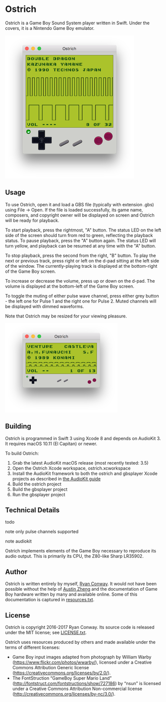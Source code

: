 # Ostrich #

Ostrich is a Game Boy Sound System player written in Swift. Under the covers, it is a Nintendo Game Boy emulator.

![A wild Ostrich appeared](screenshots/1.png)

## Usage ##

To use Ostrich, open it and load a GBS file (typically with extension .gbs) using File -> Open. If the file is loaded successfully, its game name, composers, and copyright owner will be displayed on screen and Ostrich will be ready for playback.

To start playback, press the rightmost, "A" button. The status LED on the left side of the screen should turn from red to green, reflecting the playback status. To pause playback, press the "A" button again. The status LED will turn yellow, and playback can be resumed at any time with the "A" button.

To stop playback, press the second from the right, "B" button. To play the next or previous track, press right or left on the d-pad sitting at the left side of the window. The currently-playing track is displayed at the bottom-right of the Game Boy screen.

To increase or decrease the volume, press up or down on the d-pad. The volume is displayed at the bottom-left of the Game Boy screen.

To toggle the muting of either pulse wave channel, press either grey button - the left one for Pulse 1 and the right one for Pulse 2. Muted channels will be displayed with dimmed waveforms.

Note that Ostrich may be resized for your viewing pleasure.

![A newborn Ostrich](screenshots/2.png)

## Building ##

Ostrich is programmed in Swift 3 using Xcode 8 and depends on AudioKit 3. It requires macOS 10.11 (El Capitan) or newer.

To build Ostrich:
1. Grab the latest AudioKit macOS release (most recently tested: 3.5)
1. Open the Ostrich Xcode workspace, ostrich.xcworkspace
1. Install the AudioKit framework to both the ostrich and gbsplayer Xcode projects as described in [the AudioKit guide](https://github.com/audiokit/AudioKit/blob/master/Frameworks/INSTALL.md)
1. Build the ostrich project
1. Build the gbsplayer project
1. Run the gbsplayer project

## Technical Details ##

todo

note only pulse channels supported

note audiokit

Ostrich implements elements of the Game Boy necessary to reproduce its audio output. This is primarily its CPU, the Z80-like Sharp LR35902.

## Author ##

Ostrich is written entirely by myself, [Ryan Conway](http://www.rmconway.com/). It would not have been possible without the help of [Austin Zheng](http://austinzheng.com/) and the documentation of Game Boy hardware written by many and available online. Some of this documentation is captured in [resources.txt](resources.txt).

## License ##

Ostrich is copyright 2016-2017 Ryan Conway. Its source code is released under the MIT license; see [LICENSE.txt](LICENSE.txt).

Ostrich uses resources produced by others and made available under the terms of different licenses:
* Game Boy input images adapted from photograph by William Warby (https://www.flickr.com/photos/wwarby/), licensed under a Creative Commons Attribution Generic license (https://creativecommons.org/licenses/by/2.0/). 
* The FontStruction “GameBoy Super Mario Land” (http://fontstruct.com/fontstructions/show/727186) by “nsun” is licensed under a Creative Commons Attribution Non-commercial license (http://creativecommons.org/licenses/by-nc/3.0/).